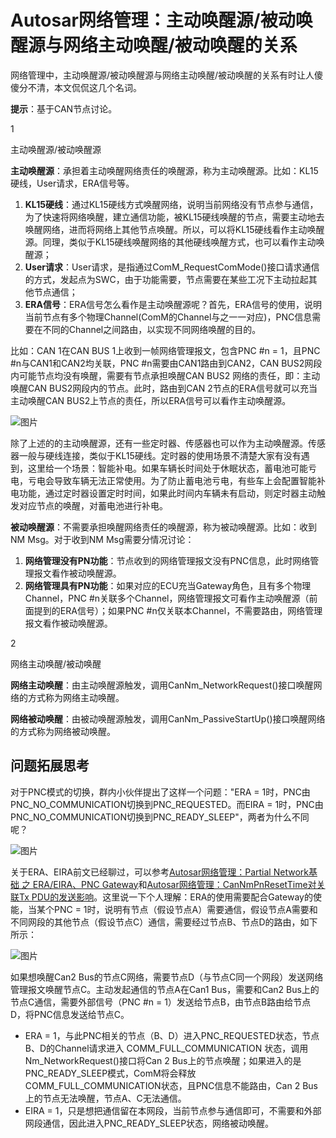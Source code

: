 # Autosar网络管理：主动唤醒源/被动唤醒源与网络主动唤醒/被动唤醒的关系

网络管理中，主动唤醒源/被动唤醒源与网络主动唤醒/被动唤醒的关系有时让人傻傻分不清，本文侃侃这几个名词。

**提示**：基于CAN节点讨论。

1

主动唤醒源/被动唤醒源

**主动唤醒源**：承担着主动唤醒网络责任的唤醒源，称为主动唤醒源。比如：KL15硬线，User请求，ERA信号等。

1. **KL15硬线**：通过KL15硬线方式唤醒网络，说明当前网络没有节点参与通信，为了快速将网络唤醒，建立通信功能，被KL15硬线唤醒的节点，需要主动地去唤醒网络，进而将网络上其他节点唤醒。所以，可以将KL15硬线看作主动唤醒源。同理，类似于KL15硬线唤醒网络的其他硬线唤醒方式，也可以看作主动唤醒源；
2. **User请求**：User请求，是指通过ComM_RequestComMode()接口请求通信的方式，发起点为SWC，由于功能需要，节点需要在某些工况下主动拉起其他节点通信；
3. **ERA信号**：ERA信号怎么看作是主动唤醒源呢？首先，ERA信号的使用，说明当前节点有多个物理Channel(ComM的Channel与之一一对应)，PNC信息需要在不同的Channel之间路由，以实现不同网络唤醒的目的。

比如：CAN 1在CAN BUS 1上收到一帧网络管理报文，包含PNC #n = 1，且PNC #n与CAN1和CAN2均关联，PNC #n需要由CAN1路由到CAN2，CAN BUS2网段内可能节点均没有唤醒，需要有节点承担唤醒CAN BUS2 网络的责任，即：主动唤醒CAN BUS2网段内的节点。此时，路由到CAN 2节点的ERA信号就可以充当主动唤醒CAN BUS2上节点的责任，所以ERA信号可以看作主动唤醒源。

![图片](https://mmbiz.qpic.cn/mmbiz_png/eEEQvxEw8vzmX0JBRKq368kkqh9XBYta8SHV4l012YqjWicJ3VApRfzBCSA0Zd3xN7ZRib9DUQxobVs7uoWrYibYA/640?wx_fmt=png&wxfrom=5&wx_lazy=1&wx_co=1)

除了上述的的主动唤醒源，还有一些定时器、传感器也可以作为主动唤醒源。传感器一般与硬线连接，类似于KL15硬线。定时器的使用场景不清楚大家有没有遇到，这里给一个场景：智能补电。如果车辆长时间处于休眠状态，蓄电池可能亏电，亏电会导致车辆无法正常使用。为了防止蓄电池亏电，有些车上会配置智能补电功能，通过定时器设置定时时间，如果此时间内车辆未有启动，则定时器主动触发对应节点的唤醒，对蓄电池进行补电。

**被动唤醒源**：不需要承担唤醒网络责任的唤醒源，称为被动唤醒源。比如：收到NM Msg。对于收到NM Msg需要分情况讨论：

1. **网络管理没有PN功能**：节点收到的网络管理报文没有PNC信息，此时网络管理报文看作被动唤醒源。
2. **网络管理具有PN功能**：如果对应的ECU充当Gateway角色，且有多个物理Channel，PNC #n关联多个Channel，网络管理报文可看作主动唤醒源（前面提到的ERA信号）；如果PNC #n仅关联本Channel，不需要路由，网络管理报文看作被动唤醒源。

2

网络主动唤醒/被动唤醒

**网络主动唤醒**：由主动唤醒源触发，调用CanNm_NetworkRequest()接口唤醒网络的方式称为网络主动唤醒。

**网络被动唤醒**：由被动唤醒源触发，调用CanNm_PassiveStartUp()接口唤醒网络的方式称为网络被动唤醒。

## 问题拓展思考

对于PNC模式的切换，群内小伙伴提出了这样一个问题："ERA = 1时，PNC由PNC_NO_COMMUNICATION切换到PNC_REQUESTED。而EIRA = 1时，PNC由PNC_NO_COMMUNICATION切换到PNC_READY_SLEEP"，两者为什么不同呢？

![图片](https://mmbiz.qpic.cn/mmbiz_png/eEEQvxEw8vwcPcNScv5Cyaq5xv7Ja0w9dTt81k9w8V51zajog2g4ImIEVMickxOhyGdtbWuh2iactWiawVufwc7Gw/640?wx_fmt=png&wxfrom=5&wx_lazy=1&wx_co=1)

关于ERA、EIRA前文已经聊过，可以参考[Autosar网络管理：Partial Network基础 之 ERA/EIRA、PNC Gateway](http://mp.weixin.qq.com/s?__biz=MzUyNDU4NTc1NQ==&mid=2247488858&idx=1&sn=163dd2e1d9000507d5a726543a8d5c21&chksm=fa2a4b2ecd5dc238db82f4e6ba7be2accd7e50b5e30f0f506b860b0351c097df8b3f5510c1bd&scene=21#wechat_redirect)和[Autosar网络管理：CanNmPnResetTime对关联Tx PDU的发送影响](http://mp.weixin.qq.com/s?__biz=MzUyNDU4NTc1NQ==&mid=2247488904&idx=1&sn=3c2edb2298cdbeee772471a70241f56c&chksm=fa2a4bfccd5dc2ea2beb373cfea36e63d37e0882d664794e1b86c4de49f7a21b89c653362b1d&scene=21#wechat_redirect)。这里说一下个人理解：ERA的使用需要配合Gateway的使能，当某个PNC = 1时，说明有节点（假设节点A）需要通信，假设节点A需要和不同网段的其他节点（假设节点C）通信，需要经过节点B、节点D的路由，如下所示：

![图片](https://mmbiz.qpic.cn/mmbiz_png/eEEQvxEw8vyMkgspzzsiajg4oWzCdQQDicFJ2YwF9ttSpialibyB57f5ewsyQjmsps6fQWh7rrvUwKHlayOpFzSwrQ/640?wx_fmt=png&wxfrom=5&wx_lazy=1&wx_co=1)

如果想唤醒Can2 Bus的节点C网络，需要节点D（与节点C同一个网段）发送网络管理报文唤醒节点C。主动发起通信的节点A在Can1 Bus，需要和Can2 Bus上的节点C通信，需要外部信号（PNC #n = 1）发送给节点B，由节点B路由给节点D，将PNC信息发送给节点C。

- ERA = 1，与此PNC相关的节点（B、D）进入PNC_REQUESTED状态，节点B、D的Channel请求进入 COMM_FULL_COMMUNICATION 状态，调用Nm_NetworkRequest()接口将Can 2 Bus上的节点唤醒；如果进入的是PNC_READY_SLEEP模式，ComM将会释放COMM_FULL_COMMUNICATION状态，且PNC信息不能路由，Can 2 Bus上的节点无法唤醒，节点A、C无法通信。
- EIRA = 1，只是想把通信留在本网段，当前节点参与通信即可，不需要和外部网段通信，因此进入PNC_READY_SLEEP状态，网络被动唤醒。